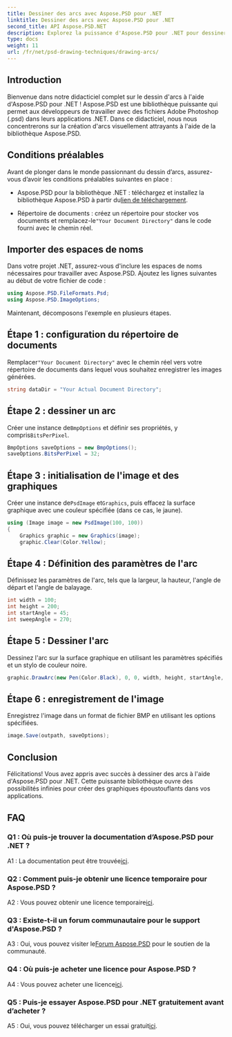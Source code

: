 ```yaml
---
title: Dessiner des arcs avec Aspose.PSD pour .NET
linktitle: Dessiner des arcs avec Aspose.PSD pour .NET
second_title: API Aspose.PSD.NET
description: Explorez la puissance d'Aspose.PSD pour .NET pour dessiner des arcs sans effort. Suivez notre didacticiel étape par étape pour obtenir des graphismes époustouflants dans vos applications.
type: docs
weight: 11
url: /fr/net/psd-drawing-techniques/drawing-arcs/
---
```

## Introduction

Bienvenue dans notre didacticiel complet sur le dessin d'arcs à l'aide d'Aspose.PSD pour .NET ! Aspose.PSD est une bibliothèque puissante qui permet aux développeurs de travailler avec des fichiers Adobe Photoshop (.psd) dans leurs applications .NET. Dans ce didacticiel, nous nous concentrerons sur la création d'arcs visuellement attrayants à l'aide de la bibliothèque Aspose.PSD.

## Conditions préalables

Avant de plonger dans le monde passionnant du dessin d’arcs, assurez-vous d’avoir les conditions préalables suivantes en place :

- Aspose.PSD pour la bibliothèque .NET : téléchargez et installez la bibliothèque Aspose.PSD à partir du[lien de téléchargement](https://releases.aspose.com/psd/net/).

-  Répertoire de documents : créez un répertoire pour stocker vos documents et remplacez-le`"Your Document Directory"` dans le code fourni avec le chemin réel.

## Importer des espaces de noms

Dans votre projet .NET, assurez-vous d'inclure les espaces de noms nécessaires pour travailler avec Aspose.PSD. Ajoutez les lignes suivantes au début de votre fichier de code :

```csharp
using Aspose.PSD.FileFormats.Psd;
using Aspose.PSD.ImageOptions;
```

Maintenant, décomposons l'exemple en plusieurs étapes.

## Étape 1 : configuration du répertoire de documents

 Remplacer`"Your Document Directory"` avec le chemin réel vers votre répertoire de documents dans lequel vous souhaitez enregistrer les images générées.

```csharp
string dataDir = "Your Actual Document Directory";
```

## Étape 2 : dessiner un arc

 Créer une instance de`BmpOptions` et définir ses propriétés, y compris`BitsPerPixel`.

```csharp
BmpOptions saveOptions = new BmpOptions();
saveOptions.BitsPerPixel = 32;
```

## Étape 3 : initialisation de l'image et des graphiques

 Créer une instance de`PsdImage` et`Graphics`, puis effacez la surface graphique avec une couleur spécifiée (dans ce cas, le jaune).

```csharp
using (Image image = new PsdImage(100, 100))
{
    Graphics graphic = new Graphics(image);
    graphic.Clear(Color.Yellow);
```

## Étape 4 : Définition des paramètres de l'arc

Définissez les paramètres de l'arc, tels que la largeur, la hauteur, l'angle de départ et l'angle de balayage.

```csharp
int width = 100;
int height = 200;
int startAngle = 45;
int sweepAngle = 270;
```

## Étape 5 : Dessiner l'arc

Dessinez l'arc sur la surface graphique en utilisant les paramètres spécifiés et un stylo de couleur noire.

```csharp
graphic.DrawArc(new Pen(Color.Black), 0, 0, width, height, startAngle, sweepAngle);
```

## Étape 6 : enregistrement de l'image

Enregistrez l'image dans un format de fichier BMP en utilisant les options spécifiées.

```csharp
image.Save(outpath, saveOptions);
```

## Conclusion

Félicitations! Vous avez appris avec succès à dessiner des arcs à l'aide d'Aspose.PSD pour .NET. Cette puissante bibliothèque ouvre des possibilités infinies pour créer des graphiques époustouflants dans vos applications.

## FAQ

### Q1 : Où puis-je trouver la documentation d’Aspose.PSD pour .NET ?

 A1 : La documentation peut être trouvée[ici](https://reference.aspose.com/psd/net/).

### Q2 : Comment puis-je obtenir une licence temporaire pour Aspose.PSD ?

 A2 : Vous pouvez obtenir une licence temporaire[ici](https://purchase.aspose.com/temporary-license/).

### Q3 : Existe-t-il un forum communautaire pour le support d'Aspose.PSD ?

 A3 : Oui, vous pouvez visiter le[Forum Aspose.PSD](https://forum.aspose.com/c/psd/34) pour le soutien de la communauté.

### Q4 : Où puis-je acheter une licence pour Aspose.PSD ?

 A4 : Vous pouvez acheter une licence[ici](https://purchase.aspose.com/buy).

### Q5 : Puis-je essayer Aspose.PSD pour .NET gratuitement avant d’acheter ?

 A5 : Oui, vous pouvez télécharger un essai gratuit[ici](https://releases.aspose.com/).
